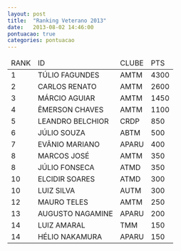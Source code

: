 ```yaml
---
layout: post
title:  "Ranking Veterano 2013"
date:   2013-08-02 14:46:00
pontuacao: true
categories: pontuacao
---
```


<table>
  <thead>
    <tr><td>RANK</td><td>ID</td><td>CLUBE</td><td>PTS</td></tr>
  </thead>
  <tbody>
    <tr><td>1</td><td>TÚLIO FAGUNDES</td><td>AMTM</td><td>4300</td></tr>
    <tr><td>2</td><td>CARLOS RENATO</td><td>AMTM</td><td>2600</td></tr>
    <tr><td>3</td><td>MÁRCIO AGUIAR</td><td>AMTM</td><td>1450</td></tr>
    <tr><td>4</td><td>ÊMERSON CHAVES</td><td>AMTM</td><td>1100</td></tr>
    <tr><td>5</td><td>LEANDRO BELCHIOR</td><td>CRDP</td><td>850</td></tr>
    <tr><td>6</td><td>JÚLIO SOUZA</td><td>ABTM</td><td>500</td></tr>
    <tr><td>7</td><td>EVÂNIO MARIANO</td><td>APARU</td><td>400</td></tr>
    <tr><td>8</td><td>MARCOS JOSÉ</td><td>AMTM</td><td>350</td></tr>
    <tr><td>8</td><td>JÚLIO FONSECA</td><td>ATMD</td><td>350</td></tr>
    <tr><td>10</td><td>ELCIDIR SOARES</td><td>ATMD</td><td>300</td></tr>
    <tr><td>10</td><td>LUIZ SILVA</td><td>AUTM</td><td>300</td></tr>
    <tr><td>12</td><td>MAURO TELES</td><td>AMTM</td><td>250</td></tr>
    <tr><td>13</td><td>AUGUSTO NAGAMINE</td><td>APARU</td><td>200</td></tr>
    <tr><td>14</td><td>LUIZ AMARAL</td><td>TMM</td><td>150</td></tr>
    <tr><td>14</td><td>HÉLIO NAKAMURA</td><td>APARU</td><td>150</td></tr>
  </tbody>
</table>

